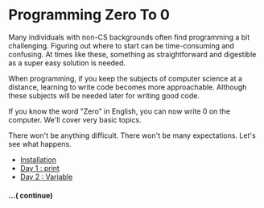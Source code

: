  # Programming Zero To 0
Many individuals with non-CS backgrounds often find programming a bit challenging. Figuring out where to start can be time-consuming and confusing. At times like these, something as straightforward and digestible as a super easy solution is needed.

When programming, if you keep the subjects of computer science at a distance, learning to write code becomes more approachable. Although these subjects will be needed later for writing good code.

If you know the word "Zero" in English, you can now write 0 on the computer. We'll cover very basic topics.

There won't be anything difficult. There won't be many expectations. Let's see what happens.

- [Installation](https://github.com/khabib97/python-zero-to-zero/blob/master/INSTALLATION.md)
- [Day 1 : print](https://github.com/khabib97/python-zero-to-zero/blob/master/code/day_1.py)
- [Day 2 : Variable](https://github.com/khabib97/python-zero-to-zero/blob/master/code/day_2.py)
#### ...( continue)